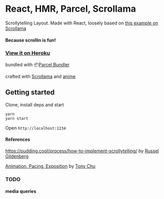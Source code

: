# React, HMR, Parcel, Scrollama

Scrollytelling Layout. Made with React, loosely based on [this example on Scrollama](https://russellgoldenberg.github.io/scrollama/sticky-js/)


#### Because scrollin is fun!


### [View it on Heroku](https://scrollytelling.herokuapp.com/) 

bundled with  📦[Parcel Bundler](https://parceljs.org)

crafted with [Scrollama](https://github.com/russellgoldenberg/scrollama)
and [anime](https://github.com/juliangarnier/anime)

## Getting started

Clone, install deps and start
```
yarn 
yarn start
```

Open `http://localhost:1234` 

#### References
https://pudding.cool/process/how-to-implement-scrollytelling/ by [Russel Gildenberg](https://twitter.com/codenberg)

[Animation, Pacing, Exposition](https://www.youtube.com/watch?v=Z4tB6qyxHJA) by [Tony Chu](https://twitter.com/tonyhschu)

### TODO
#### media queries 